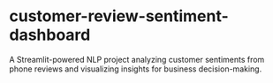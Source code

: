 # customer-review-sentiment-dashboard
A Streamlit-powered NLP project analyzing customer sentiments from phone reviews and visualizing insights for business decision-making.
